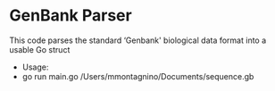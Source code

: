 # GenBank Parser

This code parses the standard ‘Genbank' biological data format into a usable Go struct

  * Usage:
  * go run main.go /Users/mmontagnino/Documents/sequence.gb
